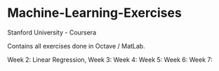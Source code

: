 # Machine-Learning-Exercises
Stanford University - Coursera 


Contains all exercises done in Octave / MatLab.

Week 2: Linear Regression,
Week 3: 
Week 4:
Week 5:
Week 6:
Week 7:

